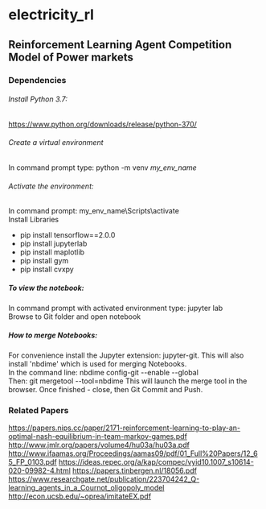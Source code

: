 # electricity_rl
## Reinforcement Learning Agent Competition Model of Power markets

### Dependencies

###### Install Python 3.7: 
https://www.python.org/downloads/release/python-370/

###### Create a virtual environment
In command prompt type: python -m venv *my_env_name*

###### Activate the environment:
In command prompt: my_env_name\Scripts\activate
<br> Install Libraries
- pip install tensorflow==2.0.0
- pip install jupyterlab
- pip install maplotlib
- pip install gym
- pip install cvxpy

##### To view the notebook:
In command prompt with activated environment type: jupyter lab
<br> Browse to Git folder and open notebook


##### How to merge Notebooks:
For convenience install the Jupyter extension: jupyter-git. This will also install 'nbdime' which is used for merging Notebooks.
<br> In the command line: nbdime config-git --enable --global
<br> Then: git mergetool --tool=nbdime
This will launch the merge tool in the browser. Once finished - close, then Git Commit and Push.

### Related Papers
https://papers.nips.cc/paper/2171-reinforcement-learning-to-play-an-optimal-nash-equilibrium-in-team-markov-games.pdf
http://www.jmlr.org/papers/volume4/hu03a/hu03a.pdf
http://www.ifaamas.org/Proceedings/aamas09/pdf/01_Full%20Papers/12_65_FP_0103.pdf
https://ideas.repec.org/a/kap/compec/vyid10.1007_s10614-020-09982-4.html
https://papers.tinbergen.nl/18056.pdf
https://www.researchgate.net/publication/223704242_Q-learning_agents_in_a_Cournot_oligopoly_model
http://econ.ucsb.edu/~oprea/imitateEX.pdf



